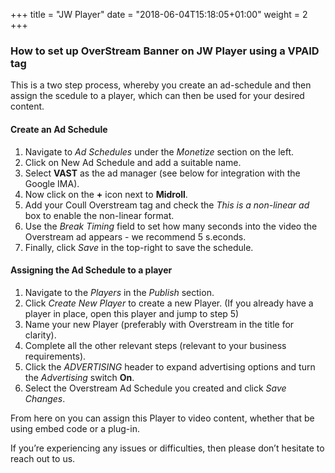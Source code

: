 +++
title = "JW Player"
date = "2018-06-04T15:18:05+01:00"
weight = 2
+++

### How to set up OverStream Banner on JW Player using a VPAID tag

This is a two step process, whereby you create an ad-schedule and then assign the scedule to a player, which can then be used for your desired content.

#### Create an Ad Schedule
1. Navigate to *Ad Schedules* under the *Monetize* section on the left.
2. Click on New Ad Schedule and add a suitable name.
3. Select **VAST** as the ad manager (see below for integration with the Google IMA).
4. Now click on the **+** icon next to **Midroll**.
5. Add your Coull Overstream tag and check the *This is a non-linear ad* box to enable the non-linear format.
6. Use the *Break Timing* field to set how many seconds into the video the Overstream ad appears - we recommend 5 s.econds.
7. Finally, click *Save* in the top-right to save the schedule.

#### Assigning the Ad Schedule to a player
1. Navigate to the *Players* in the *Publish* section.
2. Click *Create New Player* to create a new Player. (If you already have a player in place, open this player and jump to step 5)
3. Name your new Player (preferably with Overstream in the title for clarity).
4. Complete all the other relevant steps (relevant to your business requirements).
5. Click the *ADVERTISING* header to expand advertising options and turn the *Advertising* switch **On**.
6. Select the Overstream Ad Schedule you created and click *Save Changes*.

From here on you can assign this Player to video content, whether that be using embed code or a plug-in.

If you’re experiencing any issues or difficulties, then please don’t hesitate to reach out to us.
